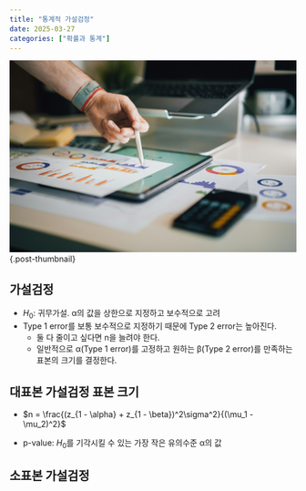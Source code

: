 ```yaml
---
title: "통계적 가설검정"
date: 2025-03-27
categories: ["확률과 통계"]
---
```


![](/img/stat-thumb.jpg){.post-thumbnail}

## 가설검정

- $H_0$: 귀무가설. α의 값을 상한으로 지정하고 보수적으로 고려
- Type 1 error를 보통 보수적으로 지정하기 때문에 Type 2 error는 높아진다.
     - 둘 다 줄이고 싶다면 n을 늘려야 한다.
     - 일반적으로 α(Type 1 error)를 고정하고 원하는 β(Type 2 error)를 만족하는 표본의 크기를 결정한다.

## 대표본 가설검정 표본 크기

- $n = \frac{(z_{1 - \alpha} + z_{1 - \beta})^2\sigma^2}{(\mu_1 - \mu_2)^2}$

- p-value: $H_0$를 기각시킬 수 있는 가장 작은 유의수준 α의 값

## 소표본 가설검정


